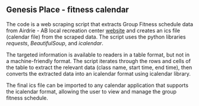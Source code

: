 ## Genesis Place - fitness calendar

The code is a web scraping script that extracts Group Fitness schedule data from Airdrie - AB local recreation center [website](https://www.airdrie.ca/index.cfm?serviceID=2166) and creates an ics file (calendar file) from the scraped data. The script uses the python libraries *requests*, *BeautifulSoup*, and *icalendar*.

The targeted information is available to readers in a table format, but not in a machine-friendly format. The script iterates through the rows and cells of the table to extract the relevant data (class name, start time, end time), then converts the extracted data into an icalendar format using icalendar library. 

The final ics file can be imported to any calendar application that supports the icalendar format, allowing the user to view and manage the group fitness schedule.